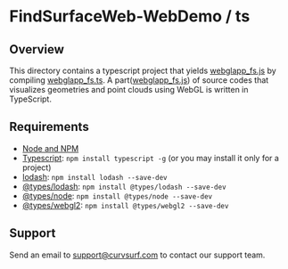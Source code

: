 # FindSurfaceWeb-WebDemo / ts

## Overview

This directory contains a typescript project that yields [webglapp_fs.js](webglapp_fs.js) by compiling [webglapp_fs.ts](webglapp_fs.js).
A part([webglapp_fs.js](../js/webglapp_fs.js)) of source codes that visualizes geometries and point clouds using WebGL is written in TypeScript.

## Requirements

- [Node and NPM](https://nodejs.org/en/)
- [Typescript](https://www.typescriptlang.org/): `npm install typescript -g` (or you may install it only for a project)
- [lodash](https://lodash.com/): `npm install lodash --save-dev`
- [@types/lodash](https://www.npmjs.com/package/@types/lodash): `npm install @types/lodash --save-dev`
- [@types/node](https://www.npmjs.com/package/@types/node): `npm install @types/node --save-dev`
- [@types/webgl2](https://www.npmjs.com/package/@types/webgl2): `npm install @types/webgl2 --save-dev`


## Support

Send an email to support@curvsurf.com to contact our support team.









